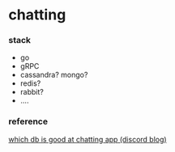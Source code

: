 # chatting


### stack
- go
- gRPC
- cassandra? mongo?
- redis?
- rabbit?
- ....


### reference
[which db is good at chatting app (discord blog)](https://blog.discord.com/how-discord-stores-billions-of-messages-7fa6ec7ee4c7)
